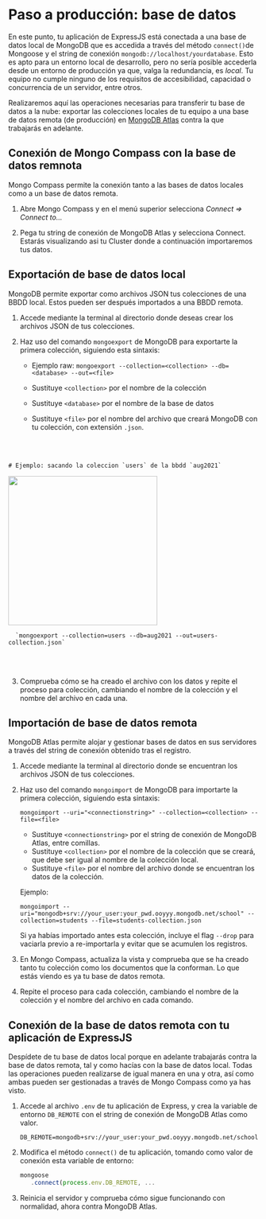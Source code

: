# Paso a producción: base de datos

En este punto, tu aplicación de ExpressJS está conectada a una base de datos local de MongoDB que es accedida a través del método `connect()`de Mongoose y el string de conexión `mongodb://localhost/yourdatabase`. Esto es apto para un entorno local de desarrollo, pero no sería posible accederla desde un entorno de producción ya que, valga la redundancia, es *local*. Tu equipo no cumple ninguno de los requisitos de accesibilidad, capacidad o concurrencia de un servidor, entre otros. 

Realizaremos aquí las operaciones necesarias para transferir tu base de datos a la nube: exportar las colecciones locales de tu equipo a una base de datos remota (de producción) en [MongoDB Atlas](https://www.mongodb.com/cloud/atlas) contra la que trabajarás en adelante.

## Conexión de Mongo Compass con la base de datos remnota

Mongo Compass permite la conexión tanto a las bases de datos locales como a un base de datos remota.

1. Abre Mongo Compass y en el menú superior selecciona *Connect => Connect to...*

2. Pega tu string de conexión de MongoDB Atlas y selecciona Connect. Estarás visualizando asi tu Cluster donde a continuación importaremos tus datos. 

## Exportación de base de datos local

MongoDB permite exportar como archivos JSON tus colecciones de una BBDD local. Estos pueden ser después importados a una BBDD remota. 

1. Accede mediante la terminal al directorio donde deseas crear los archivos JSON de tus colecciones.


2. Haz uso del comando `mongoexport` de MongoDB para exportarte la primera colección, siguiendo esta sintaxis:
    
    - Ejemplo raw:
   `mongoexport --collection=<collection> --db=<database> --out=<file>`

    - Sustituye `<collection>` por el nombre de la colección
    - Sustituye `<database>` por el nombre de la base de datos
    - Sustituye `<file>` por el nombre del archivo que creará MongoDB con tu colección, con extensión `.json`.
  <br/>
  <br/>
   
    # Ejemplo: sacando la coleccion `users` de la bbdd `aug2021`
  <img src="https://res.cloudinary.com/dnpvaaivi/image/upload/v1631626496/Captura_de_pantalla_2021-09-14_a_las_15.34.31_bxsoma.png" width="300"/>
  <br/>

      `mongoexport --collection=users --db=aug2021 --out=users-collection.json`
  
  <br/>
  <br/>

3. Comprueba cómo se ha creado el archivo con los datos y repite el proceso para colección, cambiando el nombre de la colección y el nombre del archivo en cada una.

## Importación de base de datos remota

MongoDB Atlas permite alojar y gestionar bases de datos en sus servidores a través del string de conexión obtenido tras el registro.

1. Accede mediante la terminal al directorio donde se encuentran los archivos JSON de tus colecciones.
2. Haz uso del comando `mongoimport` de MongoDB para importarte la primera colección, siguiendo esta sintaxis:

   `mongoimport --uri="<connectionstring>" --collection=<collection> --file=<file>`
    
    - Sustituye `<connectionstring>` por el string de conexión de MongoDB Atlas, entre comillas. 
    - Sustituye `<collection>` por el nombre de la colección que se creará, que debe ser igual al nombre de la colección local.
    - Sustituye `<file>` por el nombre del archivo donde se encuentran los datos de la colección.

   Ejemplo:
 
     `mongoimport --uri="mongodb+srv://your_user:your_pwd.ooyyy.mongodb.net/school" --collection=students --file=students-collection.json`
     
     Si ya habías importado antes esta colección, incluye el flag `--drop` para vaciarla previo a re-importarla y evitar que se acumulen los registros.

3. En Mongo Compass, actualiza la vista y comprueba que se ha creado tanto tu colección como los documentos que la conforman. Lo que estás viendo es ya tu base de datos remota.
4. Repite el proceso para cada colección, cambiando el nombre de la colección y el nombre del archivo en cada comando.


## Conexión de la base de datos remota con tu aplicación de ExpressJS

Despídete de tu base de datos local porque en adelante trabajarás contra la base de datos remota, tal y como hacías con la base de datos local. Todas las operaciones pueden realizarse de igual manera en una y otra, así como ambas pueden ser gestionadas a través de Mongo Compass como ya has visto.

1. Accede al archivo `.env` de tu aplicación de Express, y crea la variable de entorno `DB_REMOTE` con el string de conexión de MongoDB Atlas como valor. 

    `DB_REMOTE=mongodb+srv://your_user:your_pwd.ooyyy.mongodb.net/school`

2. Modifica el método `connect()` de tu aplicación, tomando como valor de conexión esta variable de entorno:

    ````javascript
    mongoose
       .connect(process.env.DB_REMOTE, ...
    ````

3. Reinicia el servidor y comprueba cómo sigue funcionando con normalidad, ahora contra MongoDB Atlas.
